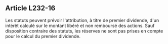 Article L232-16
----
Les statuts peuvent prévoir l'attribution, à titre de premier dividende, d'un
intérêt calculé sur le montant libéré et non remboursé des actions. Sauf
disposition contraire des statuts, les réserves ne sont pas prises en compte
pour le calcul du premier dividende.
